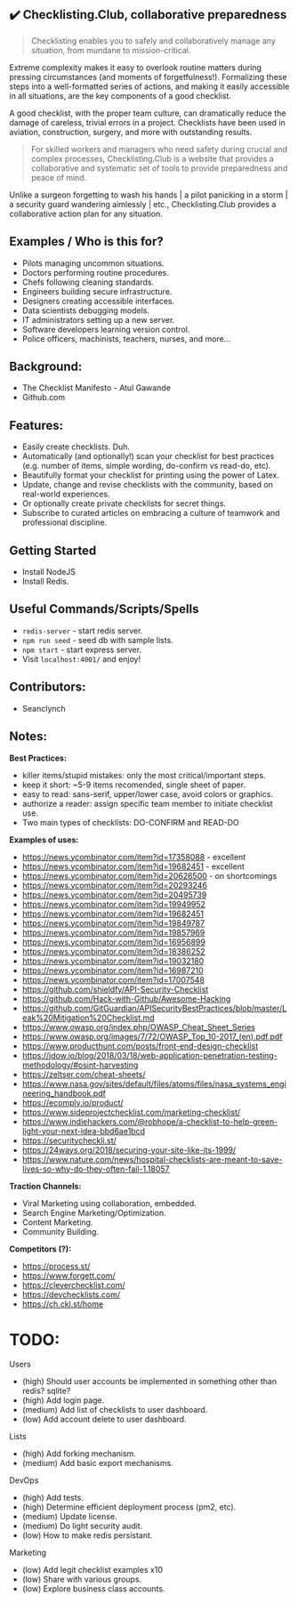 ## :heavy_check_mark: Checklisting.Club, collaborative preparedness

> Checklisting enables you to safely and collaboratively manage any situation, from mundane to mission-critical.

Extreme complexity makes it easy to overlook routine matters during pressing circumstances (and moments of forgetfulness!). Formalizing these steps into a well-formatted series of actions, and making it easily accessible in all situations, are the key components of a good checklist.

A good checklist, with the proper team culture, can dramatically reduce the damage of careless, trivial errors in a project. Checklists have been used in aviation, construction, surgery, and more with outstanding results.

> For skilled workers and managers who need safety during crucial and complex processes, Checklisting.Club is a website that provides a collaborative and systematic set of tools to provide preparedness and peace of mind.

Unlike a surgeon forgetting to wash his hands | a pilot panicking in a storm | a security guard wandering aimlessly | etc., Checklisting.Club provides a collaborative action plan for any situation. 


## Examples / Who is this for?

* Pilots managing uncommon situations.
* Doctors performing routine procedures.
* Chefs following cleaning standards.
* Engineers building secure infrastructure.
* Designers creating accessible interfaces.
* Data scientists debugging models.
* IT administrators setting up a new server.
* Software developers learning version control.
* Police officers, machinists, teachers, nurses, and more...


## Background: 
* The Checklist Manifesto - Atul Gawande
* Github.com


## Features:
* Easily create checklists. Duh.
* Automatically (and optionally!) scan your checklist for best practices (e.g. number of items, simple wording, do-confirm vs read-do, etc).
* Beautifully format your checklist for printing using the power of Latex.
* Update, change and revise checklists with the community, based on real-world experiences.
* Or optionally create private checklists for secret things.
* Subscribe to curated articles on embracing a culture of teamwork and professional discipline.


## Getting Started

* Install NodeJS
* Install Redis.


## Useful Commands/Scripts/Spells

* `redis-server` - start redis server.
* `npm run seed` - seed db with sample lists. 
* `npm start`    - start express server.
* Visit `localhost:4001/` and enjoy!


## Contributors:
* Seanclynch


## Notes:

__Best Practices:__
* killer items/stupid mistakes: only the most critical/important steps.
* keep it short: ~5-9 items recomended, single sheet of paper.
* easy to read: sans-serif, upper/lower case, avoid colors or graphics.
* authorize a reader: assign specific team member to initiate checklist use.
* Two main types of checklists: DO-CONFIRM and READ-DO


__Examples of uses:__
* https://news.ycombinator.com/item?id=17358088 - excellent
* https://news.ycombinator.com/item?id=19682451 - excellent
* https://news.ycombinator.com/item?id=20626500 - on shortcomings
* https://news.ycombinator.com/item?id=20293246
* https://news.ycombinator.com/item?id=20495739
* https://news.ycombinator.com/item?id=19949952
* https://news.ycombinator.com/item?id=19682451
* https://news.ycombinator.com/item?id=19849787
* https://news.ycombinator.com/item?id=19857969
* https://news.ycombinator.com/item?id=16956899
* https://news.ycombinator.com/item?id=18386252
* https://news.ycombinator.com/item?id=19032180
* https://news.ycombinator.com/item?id=16987210
* https://news.ycombinator.com/item?id=17007548
* https://github.com/shieldfy/API-Security-Checklist
* https://github.com/Hack-with-Github/Awesome-Hacking
* https://github.com/GitGuardian/APISecurityBestPractices/blob/master/Leak%20Mitigation%20Checklist.md
* https://www.owasp.org/index.php/OWASP_Cheat_Sheet_Series
* https://www.owasp.org/images/7/72/OWASP_Top_10-2017_(en).pdf.pdf
* https://www.producthunt.com/posts/front-end-design-checklist
* https://jdow.io/blog/2018/03/18/web-application-penetration-testing-methodology/#osint-harvesting
* https://zeltser.com/cheat-sheets/
* https://www.nasa.gov/sites/default/files/atoms/files/nasa_systems_engineering_handbook.pdf
* https://ecomply.io/product/
* https://www.sideprojectchecklist.com/marketing-checklist/
* https://www.indiehackers.com/@robhope/a-checklist-to-help-green-light-your-next-idea-bbd6ae1bcd
* https://securitycheckli.st/
* https://24ways.org/2018/securing-your-site-like-its-1999/
* https://www.nature.com/news/hospital-checklists-are-meant-to-save-lives-so-why-do-they-often-fail-1.18057 


__Traction Channels:__
* Viral Marketing using collaboration, embedded.
* Search Engine Marketing/Optimization.
* Content Marketing.
* Community Building.


__Competitors (?):__
* https://process.st/
* https://www.forgett.com/
* https://cleverchecklist.com/
* https://devchecklists.com/
* https://ch.ckl.st/home

# TODO: 

Users
* (high) Should user accounts be implemented in something other than redis? sqlite?
* (high) Add login page.
* (medium) Add list of checklists to user dashboard.
* (low) Add account delete to user dashboard.

Lists
* (high) Add forking mechanism.
* (medium) Add basic export mechanisms.

DevOps
* (high) Add tests.
* (high) Determine efficient deployment process (pm2, etc).
* (medium) Update license.
* (medium) Do light security audit.
* (low) How to make redis persistant.

Marketing
* (low) Add legit checklist examples x10
* (low) Share with various groups.
* (low) Explore business class accounts.